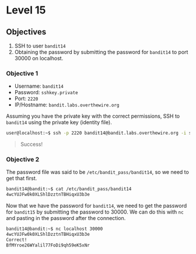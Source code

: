 # Level 15

## Objectives

1. SSH to user `bandit14`
2. Obtaining the password by submitting the password for `bandit14` to port 30000 on localhost.

### Objective 1

* Username: `bandit14`
* Password: `sshkey.private`
* Port: `2220`  
* IP/Hostname: `bandit.labs.overthewire.org`

Assuming you have the private key with the correct permissions, SSH to `bandit14` using the private key (identity file).

```sh
user@localhost:~$ ssh -p 2220 bandit14@bandit.labs.overthewire.org -i sshkey.private
```

> Success!

### Objective 2

The password file was said to be `/etc/bandit_pass/bandit14`, so we need to get that first.

```sh
bandit14@bandit:~$ cat /etc/bandit_pass/bandit14
4wcYUJFw0k0XLShlDzztnTBHiqxU3b3e
```

Now that we have the password for `bandit14`, we need to get the password for `bandit15` by submitting the password to 30000. We can do this with `nc` and pasting in the password after the connection.

```sh
bandit14@bandit:~$ nc localhost 30000
4wcYUJFw0k0XLShlDzztnTBHiqxU3b3e
Correct!
BfMYroe26WYalil77FoDi9qh59eK5xNr
```